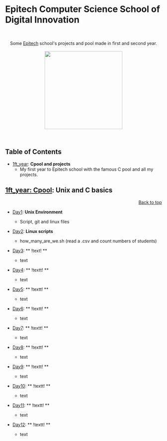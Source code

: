 # Epitech Computer Science School of Digital Innovation
<br/>
<p align="center">
Some <a href="http://www.epitech.eu">Epitech</a> school's projects and pool made in first and second year.
<br/><br/>
<img src="https://upload.wikimedia.org/wikipedia/commons/thumb/2/2d/Epitech.png/1598px-Epitech.png" width="250">
</p>
<br/>

<a name="top"></a>

## Table of Contents 
- [1ft_year](#1ft_year): **Cpool and projects**
    - My first year to Epitech school with the famous C pool and all my projects.

<a name="1ft_year"></a>

## [1ft_year: Cpool](./1ft_year/Cpool_2018): **Unix and C basics**
<p align="right"><a href="#top">Back to top</a></p>

- [Day1](./1ft_year/Cpool_2018/Day01): **Unix Environment**
     - Script, git and linux files 
- [Day2](./1ft_year/Cpool_2018/Day02): **Linux scripts**
     - how_many_are_we.sh (read a .csv and count numbers of students)   
- [Day3](./1ft_year/Cpool_2018/Day03): ** !text! **
     - text
- [Day4](./1ft_year/Cpool_2018/Day04): ** !textt! **
     - text
 
- [Day5](./1ft_year/Cpool_2018/Day05): ** !textt! **
     - text
     
- [Day6](./1ft_year/Cpool_2018/Day06): ** !textt! **
     - text
     
- [Day7](./1ft_year/Cpool_2018/Day07): ** !textt! **
     - text  
     
- [Day8](./1ft_year/Cpool_2018/Day08): ** !textt! **
     - text
 
- [Day9](./1ft_year/Cpool_2018/Day09): ** !textt! **
     - text
 
- [Day10](./1ft_year/Cpool_2018/Day10): ** !textt! **
     - text
     
- [Day11](./1ft_year/Cpool_2018/Day11): ** !textt! **
     - text

- [Day12](./1ft_year/Cpool_2018/Day12): ** !textt! **
     - text
